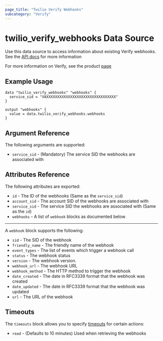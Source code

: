 ```yaml
---
page_title: "Twilio Verify Webhooks"
subcategory: "Verify"
---
```


# twilio_verify_webhooks Data Source

Use this data source to access information about existing Verify webhooks. See the [API docs](https://www.twilio.com/docs/verify/api/webhooks) for more information

For more information on Verify, see the product [page](https://www.twilio.com/verify)

## Example Usage

```hcl
data "twilio_verify_webhooks" "webhooks" {
  service_sid = "VAXXXXXXXXXXXXXXXXXXXXXXXXXXXXXXXX"
}

output "webhooks" {
  value = data.twilio_verify_webhooks.webhooks
}
```

## Argument Reference

The following arguments are supported:

- `service_sid` - (Mandatory) The service SID the webhooks are associated with

## Attributes Reference

The following attributes are exported:

- `id` - The ID of the webhooks (Same as the `service_sid`)
- `account_sid` - The account SID of the webhooks are associated with
- `service_sid` - The service SID the webhooks are associated with (Same as the `id`)
- `webhooks` - A list of `webhook` blocks as documented below

---

A `webhook` block supports the following:

- `sid` - The SID of the webhook
- `friendly_name` - The friendly name of the webhook
- `event_types` - The list of events which trigger a webhook call
- `status` - The webhook status
- `version` - The webhook version.
- `webhook_url` - The webhook URL
- `webhook_method` - The HTTP method to trigger the webhook
- `date_created` - The date in RFC3339 format that the webhook was created
- `date_updated` - The date in RFC3339 format that the webhook was updated
- `url` - The URL of the webhook

## Timeouts

The `timeouts` block allows you to specify [timeouts](https://www.terraform.io/docs/configuration/resources.html#timeouts) for certain actions:

- `read` - (Defaults to 10 minutes) Used when retrieving the webhooks
